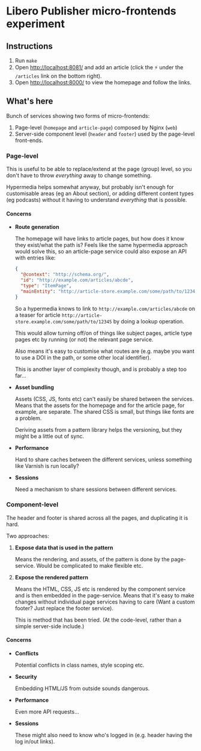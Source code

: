 Libero Publisher micro-frontends experiment
===========================================


Instructions
------------

1. Run `make`
2. Open <http://localhost:8081/> and add an article (click the ⚡️ under the `/articles` link on the bottom right).
3. Open <http://localhost:8000/> to view the homepage and follow the links.

What's here
-----------

Bunch of services showing two forms of micro-frontends:

1. Page-level (`homepage` and `article-page`) composed by Nginx (`web`)
2. Server-side component level (`header` and `footer`) used by the page-level front-ends.

### Page-level

This is useful to be able to replace/extend at the page (group) level, so you don't have to throw _everything_ away to change something.

Hypermedia helps somewhat anyway, but probably isn't enough for customisable areas (eg an About section), or adding different content types (eg podcasts) without it having to understand _everything_ that is possible.

#### Concerns

- **Route generation**

  The homepage will have links to article pages, but how does it know they exist/what the path is? Feels like the same hypermedia approach would solve this, so an article-page service could also expose an API with entries like:

  ```json
  {
    "@context": "http://schema.org/",
    "id": "http://example.com/articles/abcde",
    "type": "ItemPage",
    "mainEntity": "http://article-store.example.com/some/path/to/12345"
  }
  ```
  
  So a hypermedia knows to link to `http://example.com/articles/abcde` on a teaser for article `http://article-store.example.com/some/path/to/12345` by doing a lookup operation.

  This would allow turning off/on of things like subject pages, article type pages etc by running (or not) the relevant page service.
  
  Also means it's easy to customise what routes are (e.g. maybe you want to use a DOI in the path, or some other local identifier).
  
  This is another layer of complexity though, and is probably a step too far...

- **Asset bundling**

  Assets (CSS, JS, fonts etc) can't easily be shared between the services. Means that the assets for the homepage and for the article page, for example, are separate. The shared CSS is small, but things like fonts are a problem.
  
  Deriving assets from a pattern library helps the versioning, but they might be a little out of sync.

- **Performance**

  Hard to share caches between the different services, unless something like Varnish is run locally?

- **Sessions**

  Need a mechanism to share sessions between different services.

### Component-level

The header and footer is shared across all the pages, and duplicating it is hard.

Two approaches:

1. **Expose data that is used in the pattern**

   Means the rendering, and assets, of the pattern is done by the page-service. Would be complicated to make flexible etc.
   
2. **Expose the rendered pattern**

   Means the HTML, CSS, JS etc is rendered by the component service and is then embedded in the page-service. Means that it's easy to make changes without individual page services having to care (Want a custom footer? Just replace the footer service).

   This is method that has been tried. (At the code-level, rather than a simple server-side include.)

#### Concerns

- **Conflicts**

  Potential conflicts in class names, style scoping etc.

- **Security**

  Embedding HTML/JS from outside sounds dangerous.

- **Performance**

  Even more API requests...
  
- **Sessions**

  These might also need to know who's logged in (e.g. header having the log in/out links).
